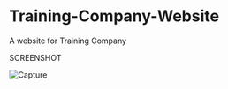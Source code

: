 # Training-Company-Website
A website for Training Company 

SCREENSHOT

![Capture](https://user-images.githubusercontent.com/60930188/206207241-029de476-91d0-490f-9f1f-96b26cb48a02.JPG)
